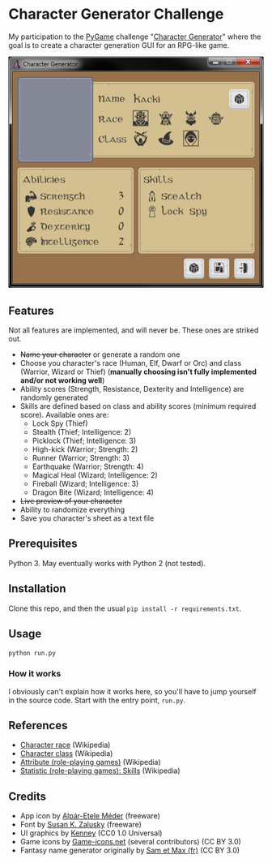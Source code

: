 # Character Generator Challenge

My participation to the [PyGame](http://www.pygame.org/) challenge "[Character Generator](https://www.reddit.com/r/pygame/comments/7w8c4j/challenge_character_generator/)"
where the goal is to create a character generation GUI for an RPG-like game.

<p align="center">
  <img src="https://raw.githubusercontent.com/EpocDotFr/character-generator-challenge/master/screenshot.png">
</p>

## Features

Not all features are implemented, and will never be. These ones are striked out.

  - ~~Name your character~~ or generate a random one
  - Choose you character's race (Human, Elf, Dwarf or Orc) and class (Warrior, Wizard or Thief) (**manually choosing isn't fully implemented and/or not working well**)
  - Ability scores (Strength, Resistance, Dexterity and Intelligence) are randomly generated
  - Skills are defined based on class and ability scores (minimum required score). Available ones are:
    - Lock Spy (Thief)
    - Stealth (Thief; Intelligence: 2)
    - Picklock (Thief; Intelligence: 3)
    - High-kick (Warrior; Strength: 2)
    - Runner (Warrior; Strength: 3)
    - Earthquake (Warrior; Strength: 4)
    - Magical Heal (Wizard; Intelligence: 2)
    - Fireball (Wizard; Intelligence: 3)
    - Dragon Bite (Wizard; Intelligence: 4)
  - ~~Live preview of your character~~
  - Ability to randomize everything
  - Save you character's sheet as a text file

## Prerequisites

Python 3. May eventually works with Python 2 (not tested).

## Installation

Clone this repo, and then the usual `pip install -r requirements.txt`.

## Usage

```
python run.py
```

### How it works

I obviously can't explain how it works here, so you'll have to jump yourself in the source code. Start with the entry
point, `run.py`.

## References

  - [Character race](https://en.wikipedia.org/wiki/Character_race) (Wikipedia)
  - [Character class](https://en.wikipedia.org/wiki/Character_class) (Wikipedia)
  - [Attribute (role-playing games)](https://en.wikipedia.org/wiki/Attribute_(role-playing_games)) (Wikipedia)
  - [Statistic (role-playing games): Skills](https://en.wikipedia.org/wiki/Statistic_(role-playing_games)#Skills) (Wikipedia)

## Credits

  - App icon by [Alpár-Etele Méder](https://www.iconfinder.com/icons/1531891/hat_witch_icon) (freeware)
  - Font by [Susan K. Zalusky](https://www.dafont.com/celtic-gaelige.font) (freeware)
  - UI graphics by [Kenney](http://kenney.nl/assets/ui-pack-rpg-expansion) (CC0 1.0 Universal)
  - Game icons by [Game-icons.net](http://game-icons.net/) (several contributors) (CC BY 3.0)
  - Fantasy name generator originally by [Sam et Max (fr)](http://sametmax.com/generateur-de-nom-dheroic-fantasy-en-python/) (CC BY 3.0)
